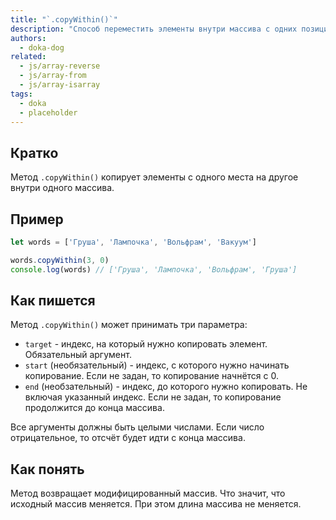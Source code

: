 ```yaml
---
title: "`.copyWithin()`"
description: "Способ переместить элементы внутри массива с одних позиций на другие."
authors:
  - doka-dog
related:
  - js/array-reverse
  - js/array-from
  - js/array-isarray
tags:
  - doka
  - placeholder
---
```


## Кратко

Метод `.copyWithin()` копирует элементы с одного места на другое внутри одного массива.

## Пример

```js
let words = ['Груша', 'Лампочка', 'Вольфрам', 'Вакуум']

words.copyWithin(3, 0)
console.log(words) // ['Груша', 'Лампочка', 'Вольфрам', 'Груша']
```

## Как пишется

Метод `.copyWithin()` может принимать три параметра:

- `target` - индекс, на который нужно копировать элемент. Обязательный аргумент.
- `start` (необязательный) - индекс, с которого нужно начинать копирование. Если не задан, то копирование начнётся с 0.
- `end` (необзательный) - индекс, до которого нужно копировать. Не включая указанный индекс. Если не задан, то копирование продолжится до конца массива.

Все аргументы должны быть целыми числами. Если число отрицательное, то отсчёт будет идти с конца массива.

## Как понять

Метод возвращает модифицированный массив. Что значит, что исходный массив меняется. При этом длина массива не меняется.
